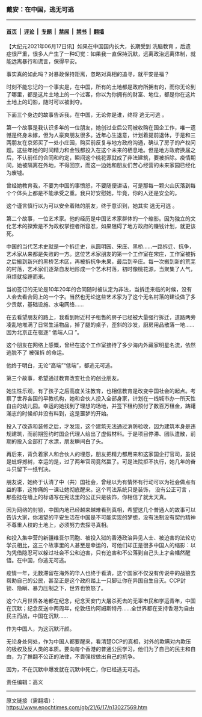 ### 戴安：在中国，逃无可逃

---

#### [首页](../../../..?n13027569) &nbsp;|&nbsp; [评论](../../../../../epoch-comment?n13027569) &nbsp;|&nbsp; [专题](../../../../../epoch-special?n13027569) &nbsp;|&nbsp; [禁闻](../../../../../epoch-news?n13027569) &nbsp;|&nbsp; [禁书](../../../../../books?n13027569) &nbsp;|&nbsp; [翻墙](https://github.com/gfw-breaker/nogfw/blob/master/README.md?n13027569)


<div class="post_content" id="artbody" itemprop="articleBody">
 <!-- article content begin -->
 <p>
  【大纪元2021年06月17日讯】如果在中国国内长大，长期受到
  <ok href="https://www.epochtimes.com/gb/tag/%E6%B4%97%E8%84%91%E6%95%99%E8%82%B2.html">
   洗脑教育
  </ok>
  ，后遗症很严重，很多人产生了一种幻觉：如果我一直保持沉默，远离政治远离体制，就能远离暴行和谎言，保得平安。
 </p>
 <p>
  事实真的如此吗？对暴政保持距离，忽略对真相的追寻，就平安是福？
 </p>
 <p>
  时刻不能忘记的一个事实是，在中国，所有的土地都是政府所拥有的，而你无论到了哪里，都是这片土地上的一个过客，你以为你拥有的财富、地位，都是你在这片土地上的幻影，随时可以被剥夺。
 </p>
 <p>
  下面三个身边的故事告诉我，在中国，无论你是谁，终将
  <ok href="https://www.epochtimes.com/gb/tag/%E9%80%83%E6%97%A0%E5%8F%AF%E9%80%83.html">
   逃无可逃
  </ok>
  。
 </p>
 <p>
  第一个故事是我认识多年的一位朋友，她创过业后公司被收购在国企工作，唯一遗憾是终身未嫁，但为人豪爽朋友很多。近年心生退意，计划着提前退休，于是和三两朋友在京郊买了一处小庄园，购买前反复与地方政府沟通，确认了房子的产权问题。这些年她的时间精力和金钱都投入在这个未来的栖息地。但是地方政府换届之后，不认前任的合同和约定，瞬间这个桃花源就成了非法建筑，要被拆除。疫情期间，她被隔离在外地，不得回京，而这一边她和朋友们苦心经营的未来家园已经化为废墟。
 </p>
 <p>
  曾经她教育我，不要为中国的事愤怒，不要随便讲话，可是那每一颗火山灰落到每个个体头上都是不能承受之重。我只好安慰她，毕竟，你的人还是安全的。
 </p>
 <p>
  这个谨言慎行以为可以安全着陆的朋友，终于意识到，她其实
  <ok href="https://www.epochtimes.com/gb/tag/%E9%80%83%E6%97%A0%E5%8F%AF%E9%80%83.html">
   逃无可逃
  </ok>
  。
 </p>
 <p>
  第二个故事，一位艺术家。他的经历是中国艺术家群体的一个缩影。因为独立的文化艺术的探索是不为政权掌控者所容忍，如果阻碍了地方政府的赚钱计划，就更该死。
 </p>
 <p>
  中国的当代艺术史就是一个拆迁史，从圆明园、宋庄、黑桥……一路拆迁、抗争，艺术家从来都是失败的一方。这位艺术家朋友的第一个工作室在宋庄，工作室被拆之后搬到新兴的黑桥艺术区，再被拆抗争未果，最后到辛庄。每一次搬到新的荒芜的村落，艺术家们逐渐自发地形成一个艺术村落，初时像桃花源，当聚集了人气，麻烦就接踵而来。
 </p>
 <p>
  当初签订的无论是10年20年的合同随时被认定为非法，当拆迁来临的时候，没有人会去看合同上的一个字。当然也无论这些艺术家为了这个无名村落的建设做了多少贡献，基础设施、水电网络……
 </p>
 <p>
  在去看望朋友的路上，我看到附近村子租售的房子已经被大量强行拆迁，道路两旁凌乱地堆满了日常生活物品，掉了腿的桌子，歪斜的沙发，厨房用品散落一地……因为北京正在驱逐“
  <ok href="https://www.epochtimes.com/gb/tag/%E4%BD%8E%E7%AB%AF%E4%BA%BA%E5%8F%A3.html">
   低端人口
  </ok>
  ”。
 </p>
 <p>
  这个朋友在网络上感慨，曾经在这个工作室接待了多少海内外藏家明星名流，依然逃脱不了
  <ok href="https://www.epochtimes.com/gb/tag/%E8%A2%AB%E5%BC%BA%E6%8B%86.html">
   被强拆
  </ok>
  的命运。
 </p>
 <p>
  他终于明白，无论“高端”“低端”，都逃无可逃。
 </p>
 <p>
  第三个故事，希望通过教育改变社会的创业朋友。
 </p>
 <p>
  她生性乐观，有了孩子之后高度关注教育，也相信教育是改变中国社会的起点。考察了世界各国的早教机构，她和合伙人投入全部身家，计划在一线城市办一所天性自由的幼儿园。幸运的她找到了理想的场地，并签下租约预付了数百万租金，踌躇滿志的时候却并没有料到，这是噩梦的开始。
 </p>
 <p>
  投入了改造和装修之后，才发现，这个建筑无法通过消防验收，因为建筑本身是违规建筑，而前期签约时国企代理人给出了虚假材料。于是项目停滞、团队遣散，前期的投入全部打了水漂，朋友瞬间白了头。
 </p>
 <p>
  再后来，背负着家人和合伙人的埋怨，朋友把精力都用来和这家国企打官司，虽说是蚍蜉撼树，幸运的是，过了两年官司竟然赢了。可是法院拒不执行，她几年的奋斗只留下一纸判决。
 </p>
 <p>
  朋友说，她终于认清了中（共）国社会，曾经以为有情怀有行动可以为社会做点有益的事，这惨痛的一课让她彻底醒来。这个司法系统只是装饰，
  <ok href="https://www.epochtimes.com/gb/tag/%E6%B2%A1%E6%9C%89%E5%85%AC%E6%AD%A3%E5%8F%AF%E8%A8%80.html">
   没有公正可言
  </ok>
  ，那些挂在墙上的标语写在宪法里的公正只是装饰，你相信了就太天真。
 </p>
 <p>
  因为网络的封锁，中国内地已经越来越难看到真相，希望这几个普通人的故事可以告诉大家，你渴望的平安生活在中国是不可能实现的梦想，没有法制没有契约精神不尊重人权的土地上，必须努力去探寻真相。
 </p>
 <p>
  和投入集中营的新疆维吾尔同胞、被投入狱的香港政治异见人士、被迫害的法轮功学员相比，这三个故事里的人甚至是幸运的，可他们却正是很多中国人的缩影：以为凭借隐忍可以躲过社会不公和迫害，只有迫害和不公落到自己头上才会幡然醒悟。在中国，你逃无可逃。
 </p>
 <p>
  疫情一年，无数滞留在海外的华人也终于看清，这个国家不仅没有传说中的战狼去帮助自己的公民，甚至正是这个政府踏上一只脚让你在异国自生自灭。CCP封锁、隐瞒、暴力压制之下，世界也愤怒了。
 </p>
 <p>
  这个六月世界各地都在纪念，纪念天安门大屠杀死去的无辜市民和学运青年，中国在沉默；纪念反送中两周年，伦敦纽约阿姆斯特丹……全世界都在支持香港为自由民主而战，中国在沉默……
 </p>
 <p>
  作为中国人，为这沉默汗颜。
 </p>
 <p>
  无论身处何处，作为中国人都要醒来，看清楚CCP的真相，对外的欺瞒对内欺压的极权及反人类的本质。要向每个香港的普通公民学习，他们为了自己的民主和自由，为了推翻不公正的法律，不畏强权做出自己的抗争。
 </p>
 <p>
  因为，不在沉默中爆发就在沉默中死亡，你已经逃无可逃。
 </p>
 <p>
  责任编辑：高义
 </p>
 <!-- article content end -->
 <div id="below_article_ad">
 </div>
</div>


---

原文链接（需翻墙）：https://www.epochtimes.com/gb/21/6/17/n13027569.htm